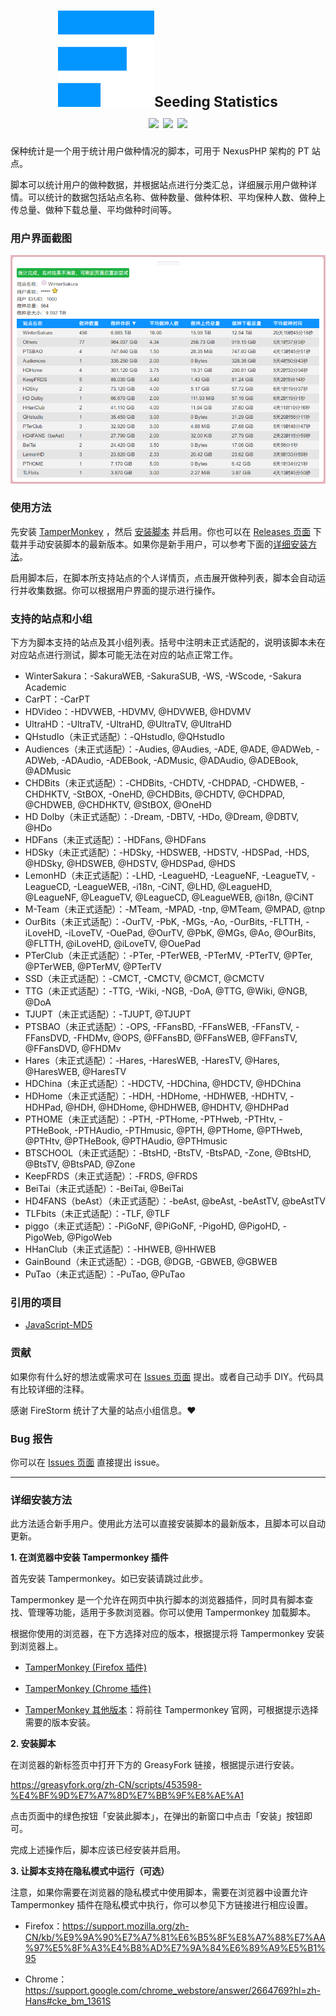 <h1 align="center">
<img width="154px" src="https://raw.githubusercontent.com/tanapok/Seeding-Statistics/main/ss-new-icon.svg"><span style="font-size: 1.4rem">Seeding Statistics</span><br>
<img src="https://img.shields.io/github/license/tanapok/Seeding-Statistics"> <img src="https://img.shields.io/github/v/release/tanapok/Seeding-Statistics"> <img src="https://img.shields.io/github/last-commit/tanapok/Seeding-Statistics/release">
</h1>

保种统计是一个用于统计用户做种情况的脚本，可用于 NexusPHP 架构的 PT 站点。

脚本可以统计用户的做种数据，并根据站点进行分类汇总，详细展示用户做种详情。可以统计的数据包括站点名称、做种数量、做种体积、平均保种人数、做种上传总量、做种下载总量、平均做种时间等。

### 用户界面截图

![用户界面截图](https://raw.githubusercontent.com/tanapok/Seeding-Statistics/main/screenshot.png "用户界面截图")

### 使用方法

先安装 [TamperMonkey](https://www.tampermonkey.net/) ，然后 [安装脚本](https://greasyfork.org/zh-CN/scripts/453598-%E4%BF%9D%E7%A7%8D%E7%BB%9F%E8%AE%A1) 并启用。你也可以在 [Releases 页面](https://github.com/tanapok/Seeding-Statistics/releases/tag/v1.0.4) 下载并手动安装脚本的最新版本。如果你是新手用户，可以参考下面的[详细安装方法](#详细安装方法)。

启用脚本后，在脚本所支持站点的个人详情页，点击展开做种列表，脚本会自动运行并收集数据。你可以根据用户界面的提示进行操作。

### 支持的站点和小组

下方为脚本支持的站点及其小组列表。括号中注明未正式适配的，说明该脚本未在对应站点进行测试，脚本可能无法在对应的站点正常工作。

- WinterSakura：-SakuraWEB, -SakuraSUB, -WS, -WScode, -Sakura Academic
- CarPT：-CarPT
- HDVideo：-HDVWEB, -HDVMV, @HDVWEB, @HDVMV
- UltraHD：-UltraTV, -UltraHD, @UltraTV, @UltraHD
- QHstudIo（未正式适配）：-QHstudIo, @QHstudIo
- Audiences（未正式适配）：-Audies, @Audies, -ADE, @ADE, @ADWeb, -ADWeb, -ADAudio, -ADEBook, -ADMusic, @ADAudio, @ADEBook, @ADMusic
- CHDBits（未正式适配）：-CHDBits, -CHDTV, -CHDPAD, -CHDWEB, -CHDHKTV, -StBOX, -OneHD, @CHDBits, @CHDTV, @CHDPAD, @CHDWEB, @CHDHKTV, @StBOX, @OneHD
- HD Dolby（未正式适配）：-Dream, -DBTV, -HDo, @Dream, @DBTV, @HDo
- HDFans（未正式适配）：-HDFans, @HDFans
- HDSky（未正式适配）：-HDSky, -HDSWEB, -HDSTV, -HDSPad, -HDS, @HDSky, @HDSWEB, @HDSTV, @HDSPad, @HDS
- LemonHD（未正式适配）：-LHD, -LeagueHD, -LeagueNF, -LeagueTV, -LeagueCD, -LeagueWEB, -i18n, -CiNT, @LHD, @LeagueHD, @LeagueNF, @LeagueTV, @LeagueCD, @LeagueWEB, @i18n, @CiNT
- M-Team（未正式适配）：-MTeam, -MPAD, -tnp, @MTeam, @MPAD, @tnp
- OurBits（未正式适配）：-OurTV, -PbK, -MGs, -Ao, -OurBits, -FLTTH, -iLoveHD, -iLoveTV, -OuePad, @OurTV, @PbK, @MGs, @Ao, @OurBits, @FLTTH, @iLoveHD, @iLoveTV, @OuePad
- PTerClub（未正式适配）：-PTer, -PTerWEB, -PTerMV, -PTerTV, @PTer, @PTerWEB, @PTerMV, @PTerTV
- SSD（未正式适配）：-CMCT, -CMCTV, @CMCT, @CMCTV
- TTG（未正式适配）：-TTG, -Wiki, -NGB, -DoA, @TTG, @Wiki, @NGB, @DoA
- TJUPT（未正式适配）：-TJUPT, @TJUPT
- PTSBAO（未正式适配）：-OPS, -FFansBD, -FFansWEB, -FFansTV, -FFansDVD, -FHDMv, @OPS, @FFansBD, @FFansWEB, @FFansTV, @FFansDVD, @FHDMv
- Hares（未正式适配）：-Hares, -HaresWEB, -HaresTV, @Hares, @HaresWEB, @HaresTV
- HDChina（未正式适配）：-HDCTV, -HDChina, @HDCTV, @HDChina
- HDHome（未正式适配）：-HDH, -HDHome, -HDHWEB, -HDHTV, -HDHPad, @HDH, @HDHome, @HDHWEB, @HDHTV, @HDHPad
- PTHOME（未正式适配）：-PTH, -PTHome, -PTHweb, -PTHtv, -PTHeBook, -PTHAudio, -PTHmusic, @PTH, @PTHome, @PTHweb, @PTHtv, @PTHeBook, @PTHAudio, @PTHmusic
- BTSCHOOL（未正式适配）：-BtsHD, -BtsTV, -BtsPAD, -Zone, @BtsHD, @BtsTV, @BtsPAD, @Zone
- KeepFRDS（未正式适配）：-FRDS, @FRDS
- BeiTai（未正式适配）：-BeiTai, @BeiTai
- HD4FANS（beAst）（未正式适配）：-beAst, @beAst, -beAstTV, @beAstTV
- TLFbits（未正式适配）：-TLF, @TLF
- piggo（未正式适配）：-PiGoNF, @PiGoNF, -PigoHD, @PigoHD, -PigoWeb, @PigoWeb
- HHanClub（未正式适配）：-HHWEB, @HHWEB
- GainBound（未正式适配）：-DGB, @DGB, -GBWEB, @GBWEB
- PuTao（未正式适配）：-PuTao, @PuTao

### 引用的项目

- [JavaScript-MD5](https://github.com/blueimp/JavaScript-MD5)

### 贡献

如果你有什么好的想法或需求可在 [Issues 页面](https://github.com/tanapok/Seeding-Statistics/issues) 提出。或者自己动手 DIY。代码具有比较详细的注释。

感谢 FireStorm 统计了大量的站点小组信息。❤

### Bug 报告

你可以在 [Issues 页面](https://github.com/tanapok/Seeding-Statistics/issues) 直接提出 issue。

---

### 详细安装方法

此方法适合新手用户。使用此方法可以直接安装脚本的最新版本，且脚本可以自动更新。

**1. 在浏览器中安装 Tampermonkey 插件**

首先安装 Tampermonkey。如已安装请跳过此步。

Tampermonkey 是一个允许在网页中执行脚本的浏览器插件，同时具有脚本查找、管理等功能，适用于多款浏览器。你可以使用 Tampermonkey 加载脚本。

根据你使用的浏览器，在下方选择对应的版本，根据提示将 Tampermonkey 安装到浏览器上。

- [TamperMonkey (Firefox 插件)](https://addons.mozilla.org/en-US/firefox/addon/tampermonkey/)

- [TamperMonkey (Chrome 插件)](https://chrome.google.com/webstore/detail/tampermonkey/dhdgffkkebhmkfjojejmpbldmpobfkfo)

- [TamperMonkey 其他版本](https://www.tampermonkey.net/)：将前往 Tampermonkey 官网，可根据提示选择需要的版本安装。


**2. 安装脚本**

在浏览器的新标签页中打开下方的 GreasyFork 链接，根据提示进行安装。

https://greasyfork.org/zh-CN/scripts/453598-%E4%BF%9D%E7%A7%8D%E7%BB%9F%E8%AE%A1

点击页面中的绿色按钮「安装此脚本」，在弹出的新窗口中点击「安装」按钮即可。

完成上述操作后，脚本应该已经安装并启用。

**3. 让脚本支持在隐私模式中运行（可选）**

注意，如果你需要在浏览器的隐私模式中使用脚本，需要在浏览器中设置允许 Tampermonkey 插件在隐私模式中执行，你可以参见下方链接进行相应设置。

- Firefox：https://support.mozilla.org/zh-CN/kb/%E9%9A%90%E7%A7%81%E6%B5%8F%E8%A7%88%E7%AA%97%E5%8F%A3%E4%B8%AD%E7%9A%84%E6%89%A9%E5%B1%95

- Chrome：https://support.google.com/chrome_webstore/answer/2664769?hl=zh-Hans#cke_bm_1361S
